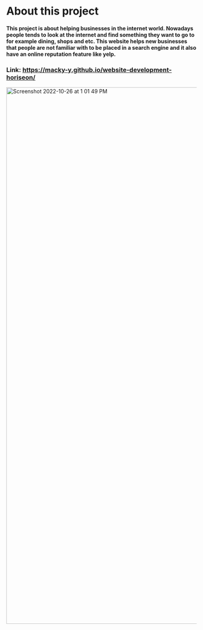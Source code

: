 # About this project
#### This project is about helping businesses in the internet world. Nowadays people tends to look at the internet and find something they want to go to for example dining, shops and etc. This website helps new businesses that people are not familiar with to be placed in a search engine and it also have an online reputation feature like yelp.

### Link: https://macky-y.github.io/website-development-horiseon/
<img width="1416" alt="Screenshot 2022-10-26 at 1 01 49 PM" src="https://user-images.githubusercontent.com/63437122/198125423-3103a734-7349-4616-8b2e-f154be0145d9.png">
